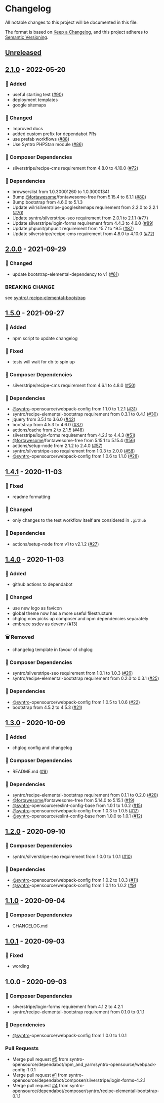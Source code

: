 # Changelog
All notable changes to this project will be documented in this file.

The format is based on [Keep a Changelog](https://keepachangelog.com/en/1.0.0/),
and this project adheres to [Semantic Versioning](https://semver.org/spec/v2.0.0.html).

<a name="unreleased"></a>
## [Unreleased]


<a name="2.1.0"></a>
## [2.1.0] - 2022-05-20
### 🍰 Added
- useful starting test ([#90](https://github.com/syntro-opensource/silverstripe-ssto/issues/90))
- deployment templates
- google sitemaps

### 🔧 Changed
- Improved docs
- added custom prefix for dependabot PRs
- use prefab workflows ([#88](https://github.com/syntro-opensource/silverstripe-ssto/issues/88))
- Use Syntro PHPStan module ([#86](https://github.com/syntro-opensource/silverstripe-ssto/issues/86))

### 🧬 Composer Dependencies
- silverstripe/recipe-cms requirement from 4.8.0 to 4.10.0 ([#72](https://github.com/syntro-opensource/silverstripe-ssto/issues/72))

### 🧬 Dependencies
- browserslist from 1.0.30001260 to 1.0.30001341
- Bump [@fortawesome](https://github.com/fortawesome)/fontawesome-free from 5.15.4 to 6.1.1 ([#80](https://github.com/syntro-opensource/silverstripe-ssto/issues/80))
- Bump bootstrap from 4.6.0 to 5.1.3
- Update wilr/silverstripe-googlesitemaps requirement from 2.2.0 to 2.2.1 ([#70](https://github.com/syntro-opensource/silverstripe-ssto/issues/70))
- Update syntro/silverstripe-seo requirement from 2.0.1 to 2.1.1 ([#77](https://github.com/syntro-opensource/silverstripe-ssto/issues/77))
- Update silverstripe/login-forms requirement from 4.4.3 to 4.6.0 ([#89](https://github.com/syntro-opensource/silverstripe-ssto/issues/89))
- Update phpunit/phpunit requirement from ^5.7 to ^9.5 ([#87](https://github.com/syntro-opensource/silverstripe-ssto/issues/87))
- Update silverstripe/recipe-cms requirement from 4.8.0 to 4.10.0 ([#72](https://github.com/syntro-opensource/silverstripe-ssto/issues/72))


<a name="2.0.0"></a>
## [2.0.0] - 2021-09-29
### 🔧 Changed
- update bootstrap-elemental-dependency to v1 ([#61](https://github.com/syntro-opensource/silverstripe-ssto/issues/61))

### BREAKING CHANGE

see [syntro/
recipe-elemental-bootstrap ](https://github.com/syntro-opensource/recipe-elemental-bootstrap/releases/tag/1.0.0)


<a name="1.5.0"></a>
## [1.5.0] - 2021-09-27
### 🍰 Added
- npm script to update changelog

### 🐞 Fixed
- tests will wait for db to spin up

### 🧬 Composer Dependencies
- silverstripe/recipe-cms requirement from 4.6.1 to 4.8.0 ([#50](https://github.com/syntro-opensource/silverstripe-ssto/issues/50))

### 🧬 Dependencies
- [@syntro](https://github.com/syntro)-opensource/webpack-config from 1.1.0 to 1.2.1 ([#31](https://github.com/syntro-opensource/silverstripe-ssto/issues/31))
- syntro/recipe-elemental-bootstrap requirement from 0.3.1 to 0.4.1 ([#30](https://github.com/syntro-opensource/silverstripe-ssto/issues/30))
- jquery from 3.5.1 to 3.6.0 ([#42](https://github.com/syntro-opensource/silverstripe-ssto/issues/42))
- bootstrap from 4.5.3 to 4.6.0 ([#37](https://github.com/syntro-opensource/silverstripe-ssto/issues/37))
- actions/cache from 2 to 2.1.5 ([#48](https://github.com/syntro-opensource/silverstripe-ssto/issues/48))
- silverstripe/login-forms requirement from 4.2.1 to 4.4.3 ([#51](https://github.com/syntro-opensource/silverstripe-ssto/issues/51))
- [@fortawesome](https://github.com/fortawesome)/fontawesome-free from 5.15.1 to 5.15.4 ([#56](https://github.com/syntro-opensource/silverstripe-ssto/issues/56))
- actions/setup-node from 2.1.2 to 2.4.0 ([#57](https://github.com/syntro-opensource/silverstripe-ssto/issues/57))
- syntro/silverstripe-seo requirement from 1.0.3 to 2.0.0 ([#58](https://github.com/syntro-opensource/silverstripe-ssto/issues/58))
- [@syntro](https://github.com/syntro)-opensource/webpack-config from 1.0.6 to 1.1.0 ([#28](https://github.com/syntro-opensource/silverstripe-ssto/issues/28))


<a name="1.4.1"></a>
## [1.4.1] - 2020-11-03
### 🐞 Fixed
- readme formatting

### 🔧 Changed
- only changes to the test workflow itself are considered in `.github`

### 🧬 Dependencies
- actions/setup-node from v1 to v2.1.2 ([#27](https://github.com/syntro-opensource/silverstripe-ssto/issues/27))


<a name="1.4.0"></a>
## [1.4.0] - 2020-11-03
### 🍰 Added
- github actions to dependabot

### 🔧 Changed
- use new logo as favicon
- global theme now has a more useful filestructure
- chglog now picks up composer and npm dependencies separately
- embrace ssdev as devenv ([#13](https://github.com/syntro-opensource/silverstripe-ssto/issues/13))

### 🗑 Removed
- changelog template in favour of chglog

### 🧬 Composer Dependencies
- syntro/silverstripe-seo requirement from 1.0.1 to 1.0.3 ([#26](https://github.com/syntro-opensource/silverstripe-ssto/issues/26))
- syntro/recipe-elemental-bootstrap requirement from 0.2.0 to 0.3.1 ([#25](https://github.com/syntro-opensource/silverstripe-ssto/issues/25))

### 🧬 Dependencies
- [@syntro](https://github.com/syntro)-opensource/webpack-config from 1.0.5 to 1.0.6 ([#22](https://github.com/syntro-opensource/silverstripe-ssto/issues/22))
- bootstrap from 4.5.2 to 4.5.3 ([#21](https://github.com/syntro-opensource/silverstripe-ssto/issues/21))


<a name="1.3.0"></a>
## [1.3.0] - 2020-10-09
### 🍰 Added
- chglog config and changelog

### 🧬 Composer Dependencies
- README.md ([#8](https://github.com/syntro-opensource/silverstripe-ssto/issues/8))

### 🧬 Dependencies
- syntro/recipe-elemental-bootstrap requirement from 0.1.1 to 0.2.0 ([#20](https://github.com/syntro-opensource/silverstripe-ssto/issues/20))
- [@fortawesome](https://github.com/fortawesome)/fontawesome-free from 5.14.0 to 5.15.1 ([#19](https://github.com/syntro-opensource/silverstripe-ssto/issues/19))
- [@syntro](https://github.com/syntro)-opensource/eslint-config-base from 1.0.1 to 1.0.2 ([#15](https://github.com/syntro-opensource/silverstripe-ssto/issues/15))
- [@syntro](https://github.com/syntro)-opensource/webpack-config from 1.0.3 to 1.0.5 ([#17](https://github.com/syntro-opensource/silverstripe-ssto/issues/17))
- [@syntro](https://github.com/syntro)-opensource/eslint-config-base from 1.0.0 to 1.0.1 ([#12](https://github.com/syntro-opensource/silverstripe-ssto/issues/12))


<a name="1.2.0"></a>
## [1.2.0] - 2020-09-10
### 🧬 Composer Dependencies
- syntro/silverstripe-seo requirement from 1.0.0 to 1.0.1 ([#10](https://github.com/syntro-opensource/silverstripe-ssto/issues/10))

### 🧬 Dependencies
- [@syntro](https://github.com/syntro)-opensource/webpack-config from 1.0.2 to 1.0.3 ([#11](https://github.com/syntro-opensource/silverstripe-ssto/issues/11))
- [@syntro](https://github.com/syntro)-opensource/webpack-config from 1.0.1 to 1.0.2 ([#9](https://github.com/syntro-opensource/silverstripe-ssto/issues/9))


<a name="1.1.0"></a>
## [1.1.0] - 2020-09-04
### 🧬 Composer Dependencies
- CHANGELOG.md


<a name="1.0.1"></a>
## [1.0.1] - 2020-09-03
### 🐞 Fixed
- wording


<a name="1.0.0"></a>
## 1.0.0 - 2020-09-03
### 🧬 Composer Dependencies
- silverstripe/login-forms requirement from 4.1.2 to 4.2.1
- syntro/recipe-elemental-bootstrap requirement from 0.1.0 to 0.1.1

### 🧬 Dependencies
- [@syntro](https://github.com/syntro)-opensource/webpack-config from 1.0.0 to 1.0.1

### Pull Requests
- Merge pull request [#5](https://github.com/syntro-opensource/silverstripe-ssto/issues/5) from syntro-opensource/dependabot/npm_and_yarn/syntro-opensource/webpack-config-1.0.1
- Merge pull request [#1](https://github.com/syntro-opensource/silverstripe-ssto/issues/1) from syntro-opensource/dependabot/composer/silverstripe/login-forms-4.2.1
- Merge pull request [#4](https://github.com/syntro-opensource/silverstripe-ssto/issues/4) from syntro-opensource/dependabot/composer/syntro/recipe-elemental-bootstrap-0.1.1


[Unreleased]: https://github.com/syntro-opensource/silverstripe-ssto/compare/2.1.0...HEAD
[2.1.0]: https://github.com/syntro-opensource/silverstripe-ssto/compare/2.0.0...2.1.0
[2.0.0]: https://github.com/syntro-opensource/silverstripe-ssto/compare/1.5.0...2.0.0
[1.5.0]: https://github.com/syntro-opensource/silverstripe-ssto/compare/1.4.1...1.5.0
[1.4.1]: https://github.com/syntro-opensource/silverstripe-ssto/compare/1.4.0...1.4.1
[1.4.0]: https://github.com/syntro-opensource/silverstripe-ssto/compare/1.3.0...1.4.0
[1.3.0]: https://github.com/syntro-opensource/silverstripe-ssto/compare/1.2.0...1.3.0
[1.2.0]: https://github.com/syntro-opensource/silverstripe-ssto/compare/1.1.0...1.2.0
[1.1.0]: https://github.com/syntro-opensource/silverstripe-ssto/compare/1.0.1...1.1.0
[1.0.1]: https://github.com/syntro-opensource/silverstripe-ssto/compare/1.0.0...1.0.1
